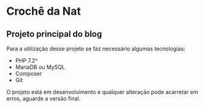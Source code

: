 # Crochê da Nat

## Projeto principal do blog

Para a utilização desse projeto se faz necessário algumas tecnologias:

- PHP 7.2^
- MariaDB ou MySQL
- Composer
- Git

O projeto está em desenvolvimento e qualquer alteração pode acarretar em erros, aguarde a versão final.
